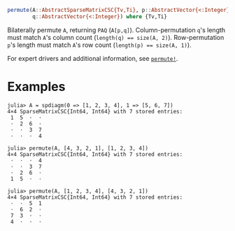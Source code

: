 ```julia
permute(A::AbstractSparseMatrixCSC{Tv,Ti}, p::AbstractVector{<:Integer},
        q::AbstractVector{<:Integer}) where {Tv,Ti}
```

Bilaterally permute `A`, returning `PAQ` (`A[p,q]`). Column-permutation `q`'s length must match `A`'s column count (`length(q) == size(A, 2)`). Row-permutation `p`'s length must match `A`'s row count (`length(p) == size(A, 1)`).

For expert drivers and additional information, see [`permute!`](@ref).

# Examples

```jldoctest
julia> A = spdiagm(0 => [1, 2, 3, 4], 1 => [5, 6, 7])
4×4 SparseMatrixCSC{Int64, Int64} with 7 stored entries:
 1  5  ⋅  ⋅
 ⋅  2  6  ⋅
 ⋅  ⋅  3  7
 ⋅  ⋅  ⋅  4

julia> permute(A, [4, 3, 2, 1], [1, 2, 3, 4])
4×4 SparseMatrixCSC{Int64, Int64} with 7 stored entries:
 ⋅  ⋅  ⋅  4
 ⋅  ⋅  3  7
 ⋅  2  6  ⋅
 1  5  ⋅  ⋅

julia> permute(A, [1, 2, 3, 4], [4, 3, 2, 1])
4×4 SparseMatrixCSC{Int64, Int64} with 7 stored entries:
 ⋅  ⋅  5  1
 ⋅  6  2  ⋅
 7  3  ⋅  ⋅
 4  ⋅  ⋅  ⋅
```
